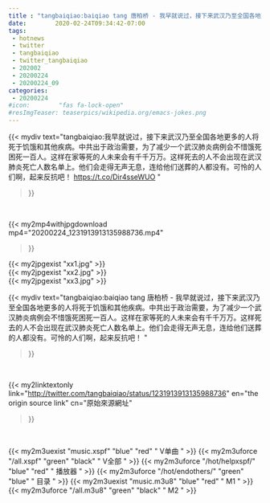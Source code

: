 ```yaml
---
title : "tangbaiqiao:baiqiao tang 唐柏桥 - 我早就说过，接下来武汉乃至全国各地更多的人将死于饥饿和其他疾病。中共出于政治需要，为了减少一个武汉肺炎病例会不惜饿死困死一百人。这样在家等死的人未来会有千千万万。这样死去的人不会出现在武汉肺炎死亡人数名单上。他们会走得无声无息，连给他们送葬的人都没有。可怜的人们啊，起来反抗吧！ "
date:        2020-02-24T09:34:42-07:00
tags:
 - hotnews
 - twitter
 - tangbaiqiao
 - twitter_tangbaiqiao
 - 202002
 - 20200224
 - 20200224_09
categories:
 - 20200224
#icon:        "fas fa-lock-open"
#resImgTeaser: teaserpics/wikipedia.org/emacs-jokes.png
---
```


{{< mydiv text="tangbaiqiao:我早就说过，接下来武汉乃至全国各地更多的人将死于饥饿和其他疾病。中共出于政治需要，为了减少一个武汉肺炎病例会不惜饿死困死一百人。这样在家等死的人未来会有千千万万。这样死去的人不会出现在武汉肺炎死亡人数名单上。他们会走得无声无息，连给他们送葬的人都没有。可怜的人们啊，起来反抗吧！ https://t.co/Dir4sseWUO "
>}}
<br>


{{< my2mp4withjpgdownload mp4="20200224_1231913913135988736.mp4"
>}}

{{< my2jpgexist "xx1.jpg" >}}<br>
{{< my2jpgexist "xx2.jpg" >}}<br>
{{< my2jpgexist "xx3.jpg" >}}<br>



{{< mydiv text="tangbaiqiao:baiqiao tang 唐柏桥 - 我早就说过，接下来武汉乃至全国各地更多的人将死于饥饿和其他疾病。中共出于政治需要，为了减少一个武汉肺炎病例会不惜饿死困死一百人。这样在家等死的人未来会有千千万万。这样死去的人不会出现在武汉肺炎死亡人数名单上。他们会走得无声无息，连给他们送葬的人都没有。可怜的人们啊，起来反抗吧！ "
>}}
<br>

{{< my2linktextonly link="http://twitter.com/tangbaiqiao/status/1231913913135988736"
en="the origin source link" cn="原始來源網址"
>}}


<br>

{{< my2m3uexist "music.xspf"        "blue"   "red"    " V单曲 " >}} {{< my2m3uforce "/all.xspf"         "green"  "black"  " V全部 " >}} {{< my2m3uforce "/hot/helpxspf/"    "blue"   "red"    " 播放器 " >}} {{< my2m3uforce "/hot/endothers/"   "green"  "blue"   " 目录 " >}} {{< my2m3uexist "music.m3u8"        "blue"   "red"    " M1 " >}} {{< my2m3uforce "/all.m3u8"         "green"  "black"  " M2 " >}} 
